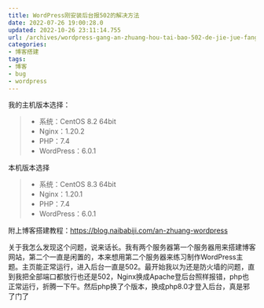 ```yaml
---
title: WordPress刚安装后台报502的解决方法
date: 2022-07-26 19:00:28.0
updated: 2022-10-26 23:11:14.755
url: /archives/wordpress-gang-an-zhuang-hou-tai-bao-502-de-jie-jue-fang-fa
categories: 
- 博客搭建
tags: 
- 博客
- bug
- wordpress
---
```


<p>我的主机版本选择：</p>
<blockquote>
<ul>
<li>系统：CentOS 8.2 64bit</li>
<li>Nginx：1.20.2</li>
<li>PHP：7.4</li>
<li>WordPress：6.0.1</li>
</ul>
</blockquote>
<p>本机版本选择</p>
<blockquote>
<ul>
<li>系统：CentOS 8.3 64bit</li>
<li>Nginx：1.20.1</li>
<li>PHP：7.4</li>
<li>WordPress：6.0.1</li>
</ul>
</blockquote>
<p>附上博客搭建教程：<a href="https://blog.naibabiji.com/an-zhuang-wordpress">https://blog.naibabiji.com/an-zhuang-wordpress</a></p>
<p>关于我怎么发现这个问题，说来话长。我有两个服务器第一个服务器用来搭建博客网站，第二个一直是闲置的，本来想用第二个服务器来练习制作WordPress主题。主页能正常运行，进入后台一直是502。最开始我以为还是防火墙的问题，直到我把全部端口都放行也还是502，Nginx换成Apache登后台照样报错，php也正常运行，折腾一下午。然后php换了个版本，换成php8.0才登入后台，真是邪了门了</p>
